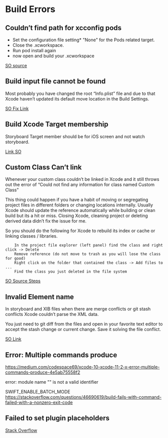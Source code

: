 # Build Errors

## Couldn’t find path for xcconfig pods

* Set the configuration file setting\* "None" for the Pods related target.
* Close the .xcworkspace.
* Run pod install again
* now open and build your .xcworkspace

[SO source](https://stackoverflow.com/questions/27109476/incorrect-path-for-pods-debug-xcconfig-in-xcode)

## Build input file cannot be found

Most probably you have changed the root “Info.plist” file and due to that Xcode haven’t updated its default move location in the Build Settings.

[SO Fix Link](https://stackoverflow.com/questions/52435202/build-input-file-cannot-be-found-swift-4-2-xcode-10-0)

## Build Xcode Target membership

Storyboard Target member should be for iOS screen and not watch storyboard.

[Link SO](https://stackoverflow.com/questions/44429415/illegal-configuration-compiling-ib-documents-for-earlier-than-ios-7-is-no-longe)

## Custom Class Can’t link

Whenever your custom class couldn’t be linked in Xcode and it still throws out the error of “Could not find any information for class named Custom Class”

This thing could happen if you have a habit of moving or segregating project files in different folders or changing locations internally. Usually Xcode should update the reference automatically while building or clean build but its a hit or miss. Closing Xcode, cleaning project or deleting derived data didn’t fix the issue for me.

So you should do the following for Xcode to rebuild its index or cache or linking classes / libraries.

```text
    In the project file explorer (left panel) find the class and right click -> Delete
    Remove reference (do not move to trash as you will lose the class for good)
    Right click on the folder that contained the class -> Add files to ...
    Find the class you just deleted in the file system
```

[SO Source Steps](https://stackoverflow.com/questions/17735182/could-not-find-any-information-for-class-named-viewcontroller)

## Invalid Element name

In storyboard and XIB files when there are merge conflicts or git stash conflicts Xcode couldn’t parse the XML data.

You just need to git diff from the files and open in your favorite text editor to accept the stash change or current change. Save it solving the file conflict.

[SO Link](https://stackoverflow.com/questions/21818821/couldnt-open-xib-file-after-git-pull-invalid-element-name)



## Error: Multiple commands produce

https://medium.com/codespace69/xcode-10-xcode-11-2-x-error-multiple-commands-produce-4e5ab75558f2


error: module name "" is not a valid identifier
[](https://stackoverflow.com/questions/45289802/xcode-module-name-is-not-a-valid-identifier-while-running-xc-unit-test)

[](https://stackoverflow.com/questions/46881215/adding-swift-file-to-my-project-causes-invalid-module-error)


SWIFT_ENABLE_BATCH_MODE
https://stackoverflow.com/questions/46690619/build-fails-with-command-failed-with-a-nonzero-exit-code


## Failed to set plugin placeholders

[Stack Overflow](https://stackoverflow.com/questions/47344160/failed-to-set-plugin-placeholders-message)